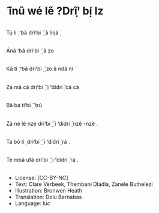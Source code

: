 # ̃ ĩnũ wé lẽ ?Drĩꞌ̣ bị́ Iz

##
Tụ́ li ̣̃ ꞌbã driꞌbi
̣̃ ̣́ ã liŋá
̣́


##
Ánã ꞌbã driꞌbi
̣̃ ̣́ ã zo


##
Ká ti ̣̃ ꞌbã driꞌbi
̣̃ ̣́ zo ã ndá ni ̃


##
Zá mã cã driꞌbi
̣̃ ̣́ i ̃ꞌdidri ̣̂
cã cã


##
Bã bá tiꞌbi
̣́ ̣̂ trũ


##
Zã né lẽ nze driꞌbi
̣̃ ̣́ i ̃ꞌdidri ̣̂
nzẽ -nzẽ .


##
Tá bõ li ̣ driꞌbi
̣̃ ̣́ i ̃ꞌdidri ̣̂ rá .


##
Té mbã ufá driꞌbi
̣̃ ̣́ i ̃ꞌdidri ̣̂
rá .


##
* License: [CC-BY-NC]
* Text: Clare Verbeek, Thembani Dladla, Zanele Buthelezi
* Illustration: Bronwen Heath
* Translation: Delu Barnabas
* Language: luc

